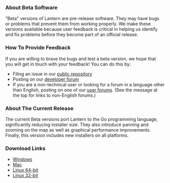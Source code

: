 ### About Beta Software
"Beta" versions of Lantern are pre-release software. They may have bugs or problems that prevent them from working properly. We make these versions available because user feedback is critical in helping us identify and fix problems before they become part of an official release. 

### How To Provide Feedback
If you are willing to brave the bugs and test a beta version, we hope that you will get in touch with your feedback! You can do this by:
* Filing an issue in our [public repository](https://github.com/getlantern/lantern/issues/new)
* Posting on our [developer forum](https://groups.google.com/forum/#!forum/lantern-devel)
* If you are a non-technical user or looking for a forum in a language other than English, posting on one of our [user forums](https://groups.google.com/forum/#!forum/lantern-users-en). (See the message at the top for links to non-English forums.)

### About The Current Release
The current Beta versions port Lantern to the Go programming language, significantly reducing installer size. They also introduce panning and zooming on the map as well as graphical performance improvements. Finally, this version includes new installers on all platforms.

### Download Links
* [Windows](https://s3.amazonaws.com/lantern/lantern-installer-beta.exe)
* [Mac](https://s3.amazonaws.com/lantern/lantern-installer-beta.dmg)
* [Linux 64-bit](https://s3.amazonaws.com/lantern/lantern-installer-beta-64.deb)
* [Linux 32-bit](https://s3.amazonaws.com/lantern/lantern-installer-beta-32.deb)